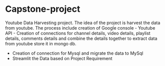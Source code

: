 # Capstone-project
Youtube Data Harvesting project.
The idea of the project is harvest the data from youtube.
The process include creation of Google console - Youtube API - Creation of connections for channel details, video details, playlist details, comments details and combine the details together to extract data from youtube store it in mongo db.
- Creation of connection for Mysql and migrate the data to MySql
- Streamlit the Data based on Project Requirement
